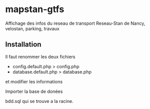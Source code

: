 # mapstan-gtfs
Affichage des infos du reseau de transport Reseau-Stan de Nancy, velostan, parking, travaux

## Installation 

Il faut renommer les deux fichiers

* config.default.php > config.php
* database.default.php > database.php

et modifier les informations

Importer la base de donées

bdd.sql qui se trouve a la racine.
